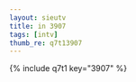 ```yaml
--- 
layout: sieutv
title: in 3907
tags: [intv]
thumb_re: q7t13907
---
```

{% include q7t1 key="3907" %} 
